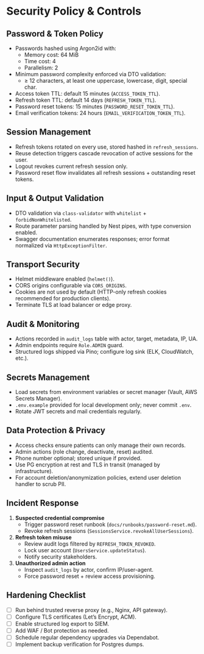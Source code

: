 # Security Policy & Controls

## Password & Token Policy

- Passwords hashed using Argon2id with:
  - Memory cost: 64 MiB
  - Time cost: 4
  - Parallelism: 2
- Minimum password complexity enforced via DTO validation:
  - ≥ 12 characters, at least one uppercase, lowercase, digit, special char.
- Access token TTL: default 15 minutes (`ACCESS_TOKEN_TTL`).
- Refresh token TTL: default 14 days (`REFRESH_TOKEN_TTL`).
- Password reset tokens: 15 minutes (`PASSWORD_RESET_TOKEN_TTL`).
- Email verification tokens: 24 hours (`EMAIL_VERIFICATION_TOKEN_TTL`).

## Session Management

- Refresh tokens rotated on every use, stored hashed in `refresh_sessions`.
- Reuse detection triggers cascade revocation of active sessions for the user.
- Logout revokes current refresh session only.
- Password reset flow invalidates all refresh sessions + outstanding reset tokens.

## Input & Output Validation

- DTO validation via `class-validator` with `whitelist` + `forbidNonWhitelisted`.
- Route parameter parsing handled by Nest pipes, with type conversion enabled.
- Swagger documentation enumerates responses; error format normalized via `HttpExceptionFilter`.

## Transport Security

- Helmet middleware enabled (`helmet()`).
- CORS origins configurable via `CORS_ORIGINS`.
- Cookies are not used by default (HTTP-only refresh cookies recommended for production clients).
- Terminate TLS at load balancer or edge proxy.

## Audit & Monitoring

- Actions recorded in `audit_logs` table with actor, target, metadata, IP, UA.
- Admin endpoints require `Role.ADMIN` guard.
- Structured logs shipped via Pino; configure log sink (ELK, CloudWatch, etc.).

## Secrets Management

- Load secrets from environment variables or secret manager (Vault, AWS Secrets Manager).
- `.env.example` provided for local development only; never commit `.env`.
- Rotate JWT secrets and mail credentials regularly.

## Data Protection & Privacy

- Access checks ensure patients can only manage their own records.
- Admin actions (role change, deactivate, reset) audited.
- Phone number optional; stored unique if provided.
- Use PG encryption at rest and TLS in transit (managed by infrastructure).
- For account deletion/anonymization policies, extend user deletion handler to scrub PII.

## Incident Response

1. **Suspected credential compromise**
   - Trigger password reset runbook (`docs/runbooks/password-reset.md`).
   - Revoke refresh sessions (`SessionsService.revokeAllUserSessions`).
2. **Refresh token misuse**
   - Review audit logs filtered by `REFRESH_TOKEN_REVOKED`.
   - Lock user account (`UsersService.updateStatus`).
   - Notify security stakeholders.
3. **Unauthorized admin action**
   - Inspect `audit_logs` by actor, confirm IP/user-agent.
   - Force password reset + review access provisioning.

## Hardening Checklist

- [ ] Run behind trusted reverse proxy (e.g., Nginx, API gateway).
- [ ] Configure TLS certificates (Let’s Encrypt, ACM).
- [ ] Enable structured log export to SIEM.
- [ ] Add WAF / Bot protection as needed.
- [ ] Schedule regular dependency upgrades via Dependabot.
- [ ] Implement backup verification for Postgres dumps.
